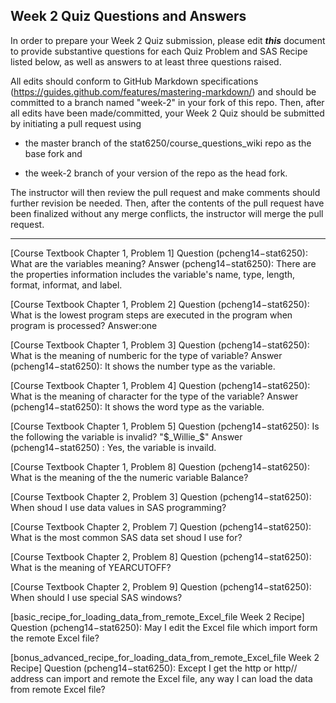 
## Week 2 Quiz Questions and Answers

In order to prepare your Week 2 Quiz submission, please edit ***this*** document to provide substantive questions for each Quiz Problem and SAS Recipe listed below, as well as answers to at least three questions raised.

All edits should conform to GitHub Markdown specifications (https://guides.github.com/features/mastering-markdown/) and should be committed to a branch named "week-2" in your fork of this repo. Then, after all edits have been made/committed, your Week 2 Quiz should be submitted by initiating a pull request using

- the master branch of the stat6250/course_questions_wiki repo as the base fork and

- the week-2 branch of your version of the repo as the head fork.

The instructor will then review the pull request and make comments should further revision be needed. Then, after the contents of the pull request have been finalized without any merge conflicts, the instructor will merge the pull request.



********************************************************************************
[Course Textbook Chapter 1, Problem 1]
Question (pcheng14−stat6250): What are the variables meaning?
Answer (pcheng14−stat6250): There are the properties information includes the variable's name, type, length, format, informat, and label.



[Course Textbook Chapter 1, Problem 2]
Question (pcheng14−stat6250): What is the lowest program steps are executed in the program when program is processed?
Answer:one



[Course Textbook Chapter 1, Problem 3]
Question (pcheng14−stat6250): What is the meaning of numberic for the type of variable?
Answer (pcheng14−stat6250): It shows the number type as the variable.



[Course Textbook Chapter 1, Problem 4]
Question (pcheng14−stat6250): What is the meaning of character for the type of the variable?
Answer (pcheng14−stat6250): It shows the word type as the variable.



[Course Textbook Chapter 1, Problem 5]
Question (pcheng14−stat6250): Is the following the variable is invalid?   "$_Willie_$"
Answer (pcheng14−stat6250) : Yes, the variable is invaild.



[Course Textbook Chapter 1, Problem 8]
Question (pcheng14−stat6250): What is the meaning of the the numeric variable Balance?



[Course Textbook Chapter 2, Problem 3]
Question (pcheng14−stat6250): When shoud I use data values in SAS programming?



[Course Textbook Chapter 2, Problem 7]
Question (pcheng14−stat6250): What is the most common SAS data set shoud I use for?



[Course Textbook Chapter 2, Problem 8]
Question (pcheng14−stat6250): What is the meaning of YEARCUTOFF?



[Course Textbook Chapter 2, Problem 9]
Question (pcheng14−stat6250): When should I use special SAS windows?



[basic_recipe_for_loading_data_from_remote_Excel_file Week 2 Recipe]
Question (pcheng14−stat6250): May I edit the Excel file which import form the remote Excel file?



[bonus_advanced_recipe_for_loading_data_from_remote_Excel_file Week 2 Recipe]
Question (pcheng14−stat6250): Except I get the http or http// address can import and remote the Excel file, any way I can load the data from remote Excel file?

